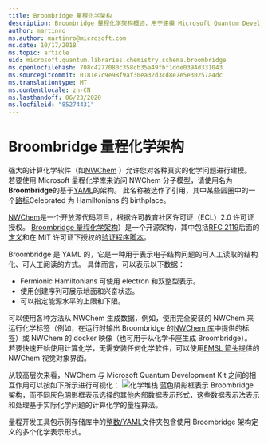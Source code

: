 ```yaml
---
title: Broombridge 量程化学架构
description: Broombridge 量程化学架构概述，用于建模 Microsoft Quantum Development Kit 的实际化学问题。
author: martinro
ms.author: martinro@microsoft.com
ms.date: 10/17/2018
ms.topic: article
uid: microsoft.quantum.libraries.chemistry.schema.broombridge
ms.openlocfilehash: 708c4277080c358cb35a49fbf1dde0394d331043
ms.sourcegitcommit: 0181e7c9e98f9af30ea32d3cd8e7e5e30257a4dc
ms.translationtype: MT
ms.contentlocale: zh-CN
ms.lasthandoff: 06/23/2020
ms.locfileid: "85274431"
---
```

# <a name="broombridge-quantum-chemistry-schema"></a>Broombridge 量程化学架构 # 

强大的计算化学软件（如[NWChem](http://www.nwchem-sw.org/) ）允许您对各种真实的化学问题进行建模。 若要使用 Microsoft 量程化学库来访问 NWChem 分子模型，请使用名为**Broombridge**的基于[YAML](https://en.wikipedia.org/wiki/YAML)的架构。 此名称被选作了引用，其中某些圆圈中的一个[路标](https://en.wikipedia.org/wiki/Broom_Bridge)Celebrated 为 Hamiltonians 的 birthplace。 

[NWChem](https://github.com/nwchemgit/nwchem)是一个开放源代码项目，根据许可教育社区许可证（ECL）2.0 许可证授权。 [Broombridge 量程化学架构](https://docs.microsoft.com/quantum/libraries/chemistry/schema/spec_v_0_2)）是一个开源架构，其中包括[RFC 2119](https://tools.ietf.org/html/rfc2119)后面的[定义](https://raw.githubusercontent.com/Microsoft/Quantum/master/Chemistry/Schema/broombridge-0.1.schema.json)和在 MIT 许可证下授权的[验证程序脚本](https://raw.githubusercontent.com/Microsoft/Quantum/master/Chemistry/Schema/validator.py)。 

Broombridge 是 YAML 的，它是一种用于表示电子结构问题的可人工读取的结构化、可人工阅读的方式。 具体而言，可以表示以下数据：
- Fermionic Hamiltonians 可使用 electron 和双整型表示。
- 使用创建序列可展示地面和兴奋状态。
- 可以指定能源水平的上限和下限。

可以使用各种方法从 NWChem 生成数据，例如，使用完全安装的 NWChem 来运行化学标签（例如，在运行时输出 Broombridge 的[NWChem 库](https://github.com/nwchemgit/nwchem/tree/master/QA/chem_library_tests)中提供的标签）或 NWChem 的 docker 映像（也可用于从化学卡座生成 Broombridge）。 若要快速开始使用计算化学，无需安装任何化学软件，可以使用[EMSL 箭头](https://arrows.emsl.pnnl.gov/api/qsharp_chem)提供的 NWChem 视觉对象界面。

从较高层次来看，NWChem 与 Microsoft Quantum Development Kit 之间的相互作用可以按如下所示进行可视化： ![ 化学堆栈 ](~/media/broombridge.png) 蓝色阴影框表示 Broombridge 架构，而不同灰色阴影框表示选择的其他内部数据表示形式，这些数据表示法表示和处理基于实际化学问题的计算化学的量程算法。

量程开发工具包示例存储库中的[整数/YAML](https://github.com/microsoft/Quantum/tree/master/samples/chemistry/IntegralData/YAML)文件夹包含使用 Broombridge 架构定义的多个化学表示形式。
